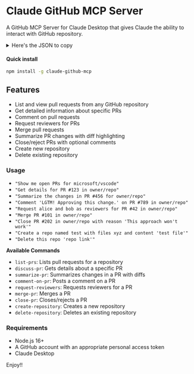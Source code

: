 # Claude GitHub MCP Server

A GitHub MCP Server for Claude Desktop that gives Claude the ability to interact with GitHub repository.

<details>
<summary>Here's the JSON to copy</summary>

```
{
  "mcpServers": {
    "github-pr": {
      "command": "claude-github-mcp", 
      "env": {
        "GITHUB_PERSONAL_ACCESS_TOKEN": "your_github_token_here"
      }
    }
  }
}

```

</details>

#### Quick install
```bash
npm install -g claude-github-mcp
```

## Features

- List and view pull requests from any GitHub repository
- Get detailed information about specific PRs
- Comment on pull requests
- Request reviewers for PRs
- Merge pull requests
- Summarize PR changes with diff highlighting
- Close/reject PRs with optional comments
- Create new repository
- Delete existing repository

### Usage

- `"Show me open PRs for microsoft/vscode"`
- `"Get details for PR #123 in owner/repo"`
- `"Summarize the changes in PR #456 for owner/repo"`
- `"Comment 'LGTM! Approving this change.' on PR #789 in owner/repo"`
- `"Request alice and bob as reviewers for PR #42 in owner/repo"`
- `"Merge PR #101 in owner/repo"`
- `"Close PR #202 in owner/repo with reason 'This approach won't work'"`
- `"Create a repo named test with files xyz and content 'test file'"`
- `"Delete this repo 'repo link'"`

**Available Commands**

- `list-prs`: Lists pull requests for a repository  
- `discuss-pr`: Gets details about a specific PR  
- `summarize-pr`: Summarizes changes in a PR with diffs  
- `comment-on-pr`: Posts a comment on a PR  
- `request-reviewers`: Requests reviewers for a PR  
- `merge-pr`: Merges a PR  
- `close-pr`: Closes/rejects a PR  
- `create-repository`: Creates a new repository
- `delete-repository`: Deletes an existing repository

### Requirements
- Node.js 16+
- A GitHub account with an appropriate personal access token
- Claude Desktop

Enjoy!!

